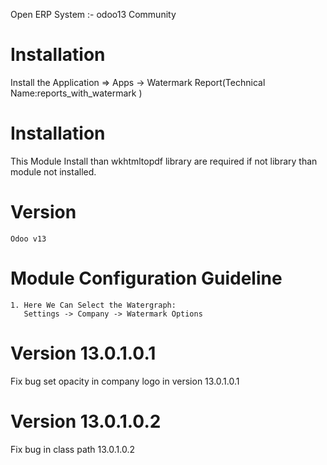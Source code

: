 Open ERP System :- odoo13 Community

Installation 
============
Install the Application => Apps -> Watermark Report(Technical Name:reports_with_watermark	)

Installation
============
This Module Install than wkhtmltopdf library are required if not library than module not installed.

Version
========
	Odoo v13

Module Configuration Guideline
=============================

	1. Here We Can Select the Watergraph:
	   Settings -> Company -> Watermark Options
 

Version 13.0.1.0.1
=============
Fix bug set opacity in company logo in version 13.0.1.0.1

Version 13.0.1.0.2
=============
Fix bug in class path 13.0.1.0.2